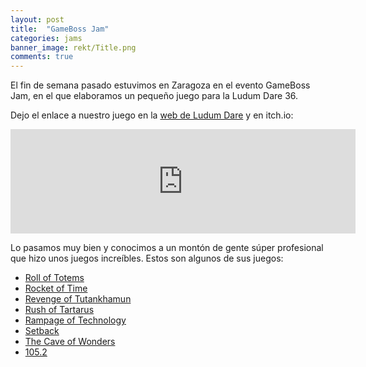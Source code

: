 ```yaml
---
layout: post
title:  "GameBoss Jam"
categories: jams
banner_image: rekt/Title.png
comments: true
---
```


El fin de semana pasado estuvimos en Zaragoza en el evento GameBoss Jam, en el que elaboramos un pequeño juego para la Ludum Dare 36.

Dejo el enlace a nuestro juego en la [web de Ludum Dare](http://ludumdare.com/compo/ludum-dare-36/?action=preview&uid=112550) y en itch.io:
<iframe frameborder="0" src="https://itch.io/embed/82585" width="552" height="167"></iframe>

Lo pasamos muy bien y conocimos a un montón de gente súper profesional que hizo unos juegos increíbles. Estos son algunos de sus juegos:
* [Roll of Totems](http://ludumdare.com/compo/ludum-dare-36/?action=preview&uid=110901)
* [Rocket of Time](http://ludumdare.com/compo/ludum-dare-36/?action=preview&uid=11046)
* [Revenge of Tutankhamun](http://ludumdare.com/compo/ludum-dare-36/?action=preview&uid=90767)
* [Rush of Tartarus](http://ludumdare.com/compo/ludum-dare-36/?action=preview&uid=62521)
* [Rampage of Technology](http://ludumdare.com/compo/ludum-dare-36/?action=preview&uid=113306)
* [Setback](http://ludumdare.com/compo/ludum-dare-36/?action=preview&uid=113504)
* [The Cave of Wonders](http://ludumdare.com/compo/ludum-dare-36/?action=preview&uid=111457)
* [105.2](http://ludumdare.com/compo/ludum-dare-36/?action=preview&uid=17978)